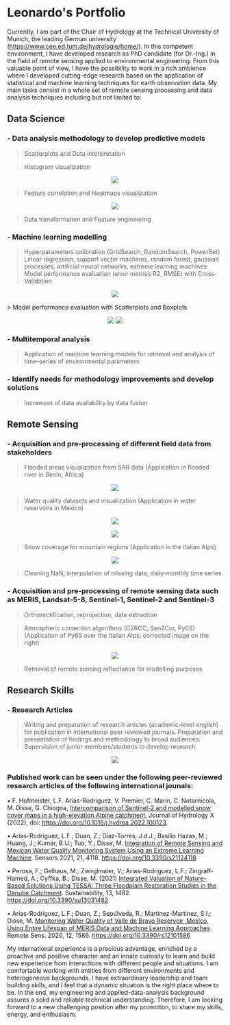 # Leonardo's Portfolio

Currently, I am part of the Chair of Hydrology at the Technical University of Munich, the leading German university (https://www.cee.ed.tum.de/hydrologie/home/). In this competent environment, I have developed research as PhD candidate (for Dr.-Ing.) in the field of remote sensing applied to environmental engineering. From this valuable point of view, I have the possibility to work in a rich ambience where I developed cutting-edge research based on the application of statistical and machine learning techniques for earth observation data. My main tasks consist in a whole set of remote sensing processing and data analysis techniques including but not limited to:

## Data Science

### **- Data analysis methodology to develop predictive models**
> Scatterplots and Data interpretation

> Histogram visualization
<p align="center">
    <img src="https://github.com/LeonardoArias27/leonardo_portfolio/blob/main/Images/Histo_01.PNG"/>
    </p>

> Feature correlation and Heatmaps visualization
<p align="center">
    <img src="https://github.com/LeonardoArias27/leonardo_portfolio/blob/main/Images/Heat_01.PNG"/>
    </p>

> Data transformation and Feature engineering

### **- Machine learning modelling**
> Hyperparameters calibration (GridSearch, RandomSearch, PowerSet)
> Linear regression, support vector machines, random forest, gaussian processes, artificial neural networks, extreme learning machines
> Model performance evaluation (error metrics R2, RMSE) with Cross-Validation
<p align="center">
    <img src="https://github.com/LeonardoArias27/leonardo_portfolio/blob/main/Images/R2_01.PNG"/>
    </p>
> Model performance evaluation with Scatterplots and Boxplots 
<p align="center">
    <img src="https://github.com/LeonardoArias27/leonardo_portfolio/blob/main/Images/Scatter_02.PNG"/>
    <img src="https://github.com/LeonardoArias27/leonardo_portfolio/blob/main/Images/Box_01.PNG"/>
    </p>
    
### **- Multitemporal analysis**
> Application of machine learning models for retrieval and analysis of time-series of environmental parameters

### **- Identify needs for methodology improvements and develop solutions**
> Increment of data availability by data fusion

## Remote Sensing 

### **- Acquisition and pre-processing of different field data from stakeholders** 
> Flooded areas visualization from SAR data (Application in flooded river in Benin, Africa)
<p align="center">
        <img src="https://github.com/LeonardoArias27/leonardo_portfolio/blob/main/Images/Flood_1.PNG"/>
</p>

> Water quality datasets and visualization (Application in water reservoirs in Mexico)
<p align="center">
    <img src="https://github.com/LeonardoArias27/leonardo_portfolio/blob/main/Images/Water_2.PNG"/>
    </p>
<p align="center">
    <img src="https://github.com/LeonardoArias27/leonardo_portfolio/blob/main/Images/Water_1.PNG"/>
    </p>

> Snow coverage for mountain regions (Application in the Italian Alps)
<p align="center">
    <img src="https://github.com/LeonardoArias27/leonardo_portfolio/blob/main/Images/Snow_1.PNG"/>
    </p>

> Cleaning NaN, interpolation of missing data, daily-monthly time series

### **- Acquisition and pre-processing of remote sensing data such as MERIS, Landsat-5-8, Sentinel-1, Sentinel-2 and Sentinel-3**
> Orthorectification, reprojection, data extraction

> Atmospheric correction algorithms (C2RCC, Sen2Cor, Py6S) (Application of Py6S over the Italian Alps, corrected image on the right)
<p align="center">
    <img src="https://github.com/LeonardoArias27/leonardo_portfolio/blob/main/Images/AC_01.png"/>
    </p>

> Retrieval of remote sensing reflectance for modelling purposes

## Research Skills

### **- Research Articles**
> Writing and preparation of research articles (academic-level english) for publication in international peer reviewed journals. Preparation and presentation of findings and methodology to broad audiences. Supervision of junior members/students to develop research.
<p align="center">
        <img src="https://github.com/LeonardoArias27/leonardo_portfolio/blob/main/Images/Pub_04.PNG"/>
</p>

### **Published work can be seen under the following peer-reviewed research articles of the following international jounals:**

• F. Hofmeister, L.F. Arias-Rodriguez, V. Premier, C. Marin, C. Notarnicola, M. Disse, G. Chiogna, [Intercomparison of Sentinel-2 and modelled snow cover maps in a high-elevation Alpine catchment](https://github.com/LeonardoArias27/leonardo_portfolio/blob/main/Publications/hydrology_1-s2.0-S2589915522000050-main.pdf), Journal of Hydrology X (2022), doi: https://doi.org/10.1016/j.hydroa.2022.100123.

• Arias-Rodriguez, L.F.; Duan, Z.; Díaz-Torres, J.d.J.; Basilio Hazas, M.; Huang, J.; Kumar, B.U.; Tuo, Y.; Disse, M. [Integration of Remote Sensing and Mexican Water Quality Monitoring System Using an Extreme Learning Machine](https://github.com/LeonardoArias27/leonardo_portfolio/blob/main/Publications/sensors-21-04118_2.pdf). Sensors 2021, 21, 4118. https://doi.org/10.3390/s21124118

• Perosa, F.; Gelhaus, M.; Zwirglmaier, V.; Arias-Rodriguez, L.F.; Zingraff-Hamed, A.; Cyffka, B.; Disse, M. (2021) [Integrated Valuation of Nature-Based Solutions Using TESSA: Three Floodplain Restoration Studies in the Danube Catchment](https://github.com/LeonardoArias27/leonardo_portfolio/blob/main/Publications/sustainability-13-01482.pdf). Sustainability, 13, 1482. https://doi.org/10.3390/su13031482

• Arias-Rodriguez, L.F.; Duan, Z.; Sepúlveda, R.; Martinez-Martinez, S.I.; Disse, M. [Monitoring Water Quality of Valle de Bravo Reservoir, Mexico, Using Entire Lifespan of MERIS Data and Machine Learning Approaches](https://github.com/LeonardoArias27/leonardo_portfolio/blob/main/Publications/remotesensing-12-01586-v2.pdf). Remote Sens. 2020, 12, 1586. https://doi.org/10.3390/rs12101586

My international experience is a precious advantage, enriched by a proactive and positive character and an innate curiosity to learn and build new experience from interactions with different people and situations. I am comfortable working with entities from different environments and heterogeneous backgrounds. I have extraordinary leadership and team building skills, and I feel that a dynamic situation is the right place where to be. In the end, my engineering and applied-data-analysis background assures a solid and reliable technical understanding. Therefore, I am looking forward to a new challenging position after my promotion, to share my skills, energy, and enthusiasm.

